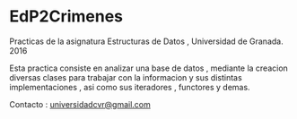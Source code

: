 # EdP2Crimenes

Practicas de la asignatura Estructuras de Datos , Universidad de Granada. 2016

Esta practica consiste en analizar una base de datos , mediante la creacion diversas clases para trabajar con la informacion y sus distintas implementaciones , asi como sus iteradores , functores y demas.

Contacto : universidadcvr@gmail.com

